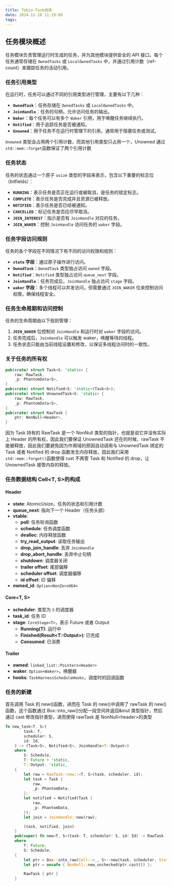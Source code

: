 ```yaml
---
title: Tokio-Task阅读
date: 2024-12-10 11:19:09
tags:
---
```


## 任务模块概述

任务模块负责管理运行时生成的任务，并为其他模块提供安全的 API 接口。每个任务通常存储在 `OwnedTasks` 或 `LocalOwnedTasks` 中，并通过引用计数（ref-count）来跟踪任务的活动引用。

### 任务引用类型

在运行时，任务可以通过不同的引用类型进行管理，主要有以下几种：

- **`OwnedTask`**：任务存储在 `OwnedTasks` 或 `LocalOwnedTasks` 中。
- **`JoinHandle`**：任务的句柄，允许访问任务的输出。
- **`Waker`**：每个任务可以有多个 `Waker` 引用，用于唤醒任务继续执行。
- **`Notified`**：用于追踪任务是否被通知。
- **`Unowned`**：用于任务不在运行时管理下的引用，通常用于阻塞任务或测试。

`Unowned` 类型会占用两个引用计数，而其他引用类型只占用一个，Unowned 通过`std::mem::forget`函数保证了两个引用计数

### 任务状态

任务的状态通过一个原子 `usize` 类型的字段来表示，包含以下重要的标志位（bitfields）：

- **`RUNNING`**：表示任务是否正在运行或被取消，是任务的锁定标志。
- **`COMPLETE`**：表示任务是否完成并且资源已被释放。
- **`NOTIFIED`**：表示任务是否已经被通知。
- **`CANCELLED`**：标记任务是否应尽早取消。
- **`JOIN_INTEREST`**：指示是否有 `JoinHandle` 对应的任务。
- **`JOIN_WAKER`**：控制 `JoinHandle` 访问任务的 `waker` 字段。

### 任务字段访问规则

任务的各个字段在不同情况下有不同的访问权限和规则：

- **`state` 字段**：通过原子操作进行访问。
- **`OwnedTask`**：`OwnedTask` 类型独占访问 `owned` 字段。
- **`Notified`**：`Notified` 类型独占访问 `queue_next` 字段。
- **`JoinHandle`**：任务完成后，`JoinHandle` 独占访问 `stage` 字段。
- **`waker` 字段**：多个线程可以并发访问，但需要通过 `JOIN_WAKER` 位来控制访问权限，确保线程安全。

### 任务生命周期和访问控制

任务的生命周期由以下规则管理：

1. **`JOIN_WAKER`** 位控制对 `JoinHandle` 和运行时对 `waker` 字段的访问。
2. 任务完成后，`JoinHandle` 可以触发 waker，唤醒等待的线程。
3. 任务状态只能由当前线程设置和修改，以保证多线程访问时的一致性。

### 关于任务的所有权

```rust
pub(crate) struct Task<S: 'static> {
    raw: RawTask,
    _p: PhantomData<S>,
}
pub(crate) struct Notified<S: 'static>(Task<S>);
pub(crate) struct UnownedTask<S: 'static> {
    raw: RawTask,
    _p: PhantomData<S>,
}
pub(crate) struct RawTask {
    ptr: NonNull<Header>,
}
```

因为 Task 持有的 RawTask 是一个 NonNull 类型的指针，也就是说它并没有实际上 Header 的所有权，因此我们要保证 UnownedTask 还在的时候，rawTask 不能被释放，因此我们要避免因为作用域的原因自动调用与 UnownedTask 绑定的 Task 或者 Notified 的 drop 函数发生内存释放，因此我们采用`std::mem::forget()`函数使得 rust 不再管 Task 和 Notified 的 drop，让 UnownedTask 接管内存的释放。

### 任务数据结构 Cell<T, S>的构成

#### Header

- **state**: AtomicUsize，任务的状态和引用计数
- **queue_next**: 指向下一个 Header（任务头部）
- **vtable**:
  - **poll**: 任务轮询函数
  - **schedule**: 任务调度函数
  - **dealloc**: 内存释放函数
  - **try_read_output**: 读取任务输出
  - **drop_join_handle**: 丢弃 `JoinHandle`
  - **drop_abort_handle**: 丢弃中止句柄
  - **shutdown**: 调度器关闭
  - **trailer offset**: 尾部偏移
  - **scheduler offset**: 调度器偏移
  - **id offset**: ID 偏移
- **owned_id**: `Option<NonZeroU64>`

#### Core<T, S>

- **scheduler**: 类型为 `S` 的调度器
- **task_id**: 任务 ID
- **stage**: `CoreStage<T>`，表示 Future 或者 Output
  - **Running(T)**: 运行中
  - **Finished(Result<T::Output>)**: 已完成
  - **Consumed**: 已消费

#### Trailer

- **owned**: `linked_list::Pointers<Header>`
- **waker**: `Option<Waker>`，唤醒器
- **hooks**: `TaskHarnessScheduleHooks`，调度时的回调函数

### 任务的新建

首先调用 Task 的 new()函数，进而在 Task 的 new()中调用了 rawTask 的 new()函数，这个函数通过 Box::into_raw()分配一段空间并返回&mut 类型指针，然后通过 cast 修改指针类型，进而使得 rawTask 是 NonNull\<header\>的类型

```rust
fn new_task<T, S>(
        task: T,
        scheduler: S,
        id: Id,
    ) -> (Task<S>, Notified<S>, JoinHandle<T::Output>)
    where
        S: Schedule,
        T: Future + 'static,
        T::Output: 'static,
    {
        let raw = RawTask::new::<T, S>(task, scheduler, id);
        let task = Task {
            raw,
            _p: PhantomData,
        };
        let notified = Notified(Task {
            raw,
            _p: PhantomData,
        });
        let join = JoinHandle::new(raw);

        (task, notified, join)
    }
    pub(super) fn new<T, S>(task: T, scheduler: S, id: Id) -> RawTask
    where
        T: Future,
        S: Schedule,
    {
        let ptr = Box::into_raw(Cell::<_, S>::new(task, scheduler, State::new(), id));
        let ptr = unsafe { NonNull::new_unchecked(ptr.cast()) };

        RawTask { ptr }
    }
```
